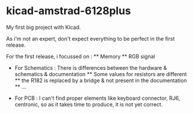 # kicad-amstrad-6128plus

My first big project with Kicad.

As i'm not an expert, don't expect everything to be perfect in the first release.

For the first release, i focussed on :
    ** Memory
    ** RGB signal

* For Schematics :
    There is differences between the hardware & schematics & documentation
    ** Some values for resistors are different
    ** the R182 is replaced by a bridge & not present in the documentation
    ** ...

* For PCB :
    I can't find proper elements like keyboard connector, RJ6, centronic, so as it takes
    time to produce, it is not yet correct.


